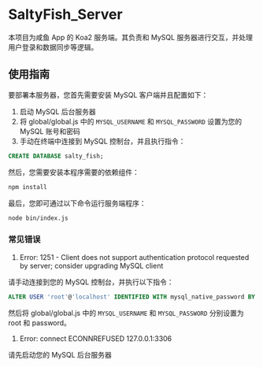 # SaltyFish_Server

本项目为咸鱼 App 的 Koa2 服务端。其负责和 MySQL 服务器进行交互，并处理用户登录和数据同步等逻辑。

## 使用指南

要部署本服务器，您首先需要安装 MySQL 客户端并且配置如下：

1. 启动 MySQL 后台服务器
2. 将 global/global.js 中的 `MYSQL_USERNAME` 和 `MYSQL_PASSWORD` 设置为您的 MySQL 账号和密码
3. 手动在终端中连接到 MySQL 控制台，并且执行指令：

  ```SQL
  CREATE DATABASE salty_fish;
  ```

然后，您需要安装本程序需要的依赖组件：

```bash
npm install
```

最后，您即可通过以下命令运行服务端程序：

```bash
node bin/index.js
```

### 常见错误

1. Error: 1251 - Client does not support authentication protocol requested by server; consider upgrading MySQL client

  请手动连接到您的 MySQL 控制台，并执行以下指令：

  ```SQL
  ALTER USER 'root'@'localhost' IDENTIFIED WITH mysql_native_password BY 'password'
  ```

  然后将 global/global.js 中的 `MYSQL_USERNAME` 和 `MYSQL_PASSWORD` 分别设置为 root 和 password。

1. Error: connect ECONNREFUSED 127.0.0.1:3306

  请先启动您的 MySQL 后台服务器